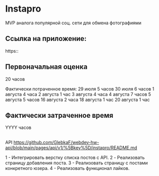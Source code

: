 # Instapro

MVP аналога популярной соц. сети для обмена фотографиями

## Ссылка на приложение:

https::

## Первоначальная оценка

20 часов

Фактически потраченное время:
29 июля 5 часов
30 июля 6 часов
1 августа 4 часа
2 августа 1 час
3 августа 4 часа
4 августа 7 часов
5 августа 5 часов
16 августа 2 часа
18 августа 1 час
20 августа 1 час

## Фактически затраченное время

YYYY часов

##

API
https://github.com/GlebkaF/webdev-hw-api/blob/main/pages/api/v1/%5Bkey%5D/instapro/README.md


1 - Интегрировать верстку списка постов с API.
2 - Реализовать страницу добавления поста.
3 - Реализовать страницу с постами конкретного юзера.
4 - Реализовать функционал лайков.